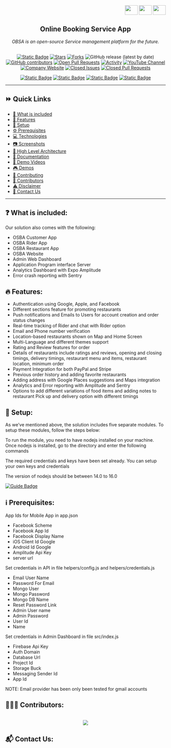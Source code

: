 <div align="right">
<a target="_blank" href="https://www.facebook.com/sharer/sharer.php?u=https://github.com/smartdusttechnologies/OnlineServiceBookingApp" style="text-decoration:none">
  <img src="https://img.shields.io/badge/-0d1117?logo=facebook"  width="40" height="30">
</a>
<a target="_blank" href="https://www.linkedin.com/shareArticle?mini=true&url=https://github.com/smartdusttechnologies/OnlineServiceBookingApp" style="text-decoration:none">
  <img src="https://img.shields.io/badge/-0d1117?logo=linkedin"  width="40" height="30">
</a>
<a target="_blank" href="https://twitter.com/intent/tweet?&url=https://github.com/smartdusttechnologies/OnlineServiceBookingApp&via=TWITTER-HANDLE" style="text-decoration:none">
  <img src="https://img.shields.io/badge/-0d1117?logo=twitter" width="40" height="30">
</a>


</div>


<div align="center">
  <h2>Online Booking Service App</h2>
  <i>OBSA is an open-source Service management platform for the future.</i>
 <br/>
<br />
</div>
	

<div align="center">

  [![Static Badge](https://img.shields.io/badge/License-MIT-red)](https://github.com/smartdusttechnologies/OnlineServiceBookingApp/blob/main/LICENSE)
  [![Stars](https://img.shields.io/github/stars/smartdusttechnologies/OnlineServiceBookingApp.svg)](https://github.com/smartdusttechnologies/OnlineServiceBookingApp/stargazers)
  [![Forks](https://img.shields.io/github/forks/smartdusttechnologies/OnlineServiceBookingApp.svg)](https://github.com/smartdusttechnologies/OnlineServiceBookingApp/network/members)
  ![GitHub release (latest by date)](https://img.shields.io/github/v/release/smartdusttechnologies/OnlineServiceBookingApp)
  [![GitHub contributors](https://img.shields.io/github/contributors/smartdusttechnologies/OnlineServiceBookingApp)](https://github.com/smartdusttechnologies/OnlineServiceBookingApp/graphs/contributors)
  [![Open Pull Requests](https://img.shields.io/github/issues-pr-raw/smartdusttechnologies/OnlineServiceBookingApp.svg)](https://github.com/smartdusttechnologies/OnlineServiceBookingApp/pulls)
  [![Activity](https://img.shields.io/github/last-commit/smartdusttechnologies/OnlineServiceBookingApp.svg)](https://github.com/smartdusttechnologies/OnlineServiceBookingApp/commits/main)
  [![YouTube Channel](https://img.shields.io/badge/Watch_us-Youtube-red)](https://www.youtube.com/@ninjascode509)
  [![Company Website](https://img.shields.io/badge/Visit_us-Website-blue)](https://enatega.com)
  [![Closed Issues](https://img.shields.io/github/issues-closed/smartdusttechnologies/OnlineServiceBookingApp?color=success)](https://github.com/smartdusttechnologies/OnlineServiceBookingApp/issues?q=is%3Aissue+is%3Aclosed)
[![Closed Pull Requests](https://img.shields.io/badge/Closed%20Pull%20Requests-View%20on%20GitHub-blue.svg)](https://github.com/smartdusttechnologies/OnlineServiceBookingApp/pulls?q=is%3Apr+is%3Aclosed)



</div>

<div align="center">

  [![Static Badge](https://img.shields.io/badge/facebook-blue?logo=facebook&logoColor=Blue&color=%23fbfbfb)](https://www.facebook.com/#)
  [![Static Badge](https://img.shields.io/badge/Instagram-blue?logo=instagram&logoColor=D815BE&color=%23fcfcfc)](https://www.instagram.com/#/)
  [![Static Badge](https://img.shields.io/badge/Twitter-blue?logo=Twitter&logoColor=blue&color=%23fcfcfc)](https://twitter.com/#)
  [![Static Badge](https://img.shields.io/badge/LinkedIn-blue?logo=LinkedIn&logoColor=darkblue&color=%23fcfcfc)](https://www.linkedin.com/#/)

</div>

<div align="center">

  
</div>



<!-- Our OSBA service manegment solution is perfect for customers looking to deploy a readymade and easy to use platform for their food delivery and logistics business. Just like foodpanda and ubereats, our solution can incorporate multiple restaurants as well as restaurants that operate in multiple locations. With access to the admin panel and separate applications for customers and riders, you can use this solution to create your own foodpanda clone instantaneously. -->



<!-- Add a horizontal rule for separation -->
<hr/>

## :fast_forward: Quick Links

- [:book: What is included](#heading-1)
- [:rocket: Features](#heading-2)
- [:wrench: Setup](#heading-3)
- [:gear: Prerequisites](#heading-4)
- [:computer: Technologies](#heading-5)
- [:camera: Screenshots](#heading-6)
- [:triangular_ruler: High Level Architecture](#heading-7)
- [:page_with_curl: Documentation](#heading-8)
- [:movie_camera: Demo Videos](#heading-14)
- [:video_game: Demos](#heading-9)
- [:rocket: Contributing](#heading-10)
- [:busts_in_silhouette: Contributors](#heading-14)
- [:warning: Disclaimer](#heading-12)
- [:email: Contact Us](#heading-13)

<!-- Add a horizontal rule for separation -->
<hr/>

## :question: What is included: <a id="heading-1"></a>

Our solution also comes with the following:

- OSBA Customer App
- OSBA Rider App
- OSBA Restaurant App
- OSBA Website
- Admin Web Dashboard
- Application Program interface Server
- Analytics Dashboard with Expo Amplitude
- Error crash reporting with Sentry

## :fire: Features: <a id="heading-2"></a>

- Authentication using Google, Apple, and Facebook
- Different sections feature for promoting restaurants
- Push notifications and Emails to Users for account creation and order status changes
- Real-time tracking of Rider and chat with Rider option
- Email and Phone number verification
- Location-based restaurants shown on Map and Home Screen
- Multi-Language and different themes support
- Rating and Review features for order
- Details of restaurants include ratings and reviews, opening and closing timings, delivery timings, restaurant menu and items, restaurant location, minimum order
- Payment Integration for both PayPal and Stripe
- Previous order history and adding favorite restaurants
- Adding address with Google Places suggestions and Maps integration
- Analytics and Error reporting with Amplitude and Sentry
- Options to add different variations of food items and adding notes to restaurant
  Pick up and delivery option with different timings

## :repeat_one: Setup: <a id="heading-3"></a>

As we’ve mentioned above, the solution includes five separate modules. To setup these modules, follow the steps below:

To run the module, you need to have nodejs installed on your machine. Once nodejs is installed, go to the directory and enter the following commands

The required credentials and keys have been set already. You can setup your own keys and credentials

The version of nodejs should be between 14.0 to 16.0


[![Guide Badge](https://img.shields.io/badge/Do_with_guided_tutorial-blue?style=for-the-badge&logo=book-reader)](https://smartdusttechnologies.com/)


## :information_source: Prerequisites: <a id="heading-4"></a>

App Ids for Mobile App in app.json

- Facebook Scheme
- Facebook App Id
- Facebook Display Name
- iOS Client Id Google
- Android Id Google
- Amplitude Api Key
- server url

Set credentials in API in file helpers/config.js and helpers/credentials.js

- Email User Name
- Password For Email
- Mongo User
- Mongo Password
- Mongo DB Name
- Reset Password Link
- Admin User name
- Admin Password
- User Id
- Name

Set credentials in Admin Dashboard in file src/index.js

- Firebase Api Key
- Auth Domain
- Database Url
- Project Id
- Storage Buck
- Messaging Sender Id
- App Id

NOTE: Email provider has been only been tested for gmail accounts








## :people_holding_hands: Contributors: <a id="heading-14"></a>
<div align="center">
<br>
<a href="https://github.com/smartdusttechnologies/OnlineServiceBookingApp/graphs/contributors">
  <img src="https://contrib.rocks/image?repo=smartdusttechnologies/OnlineServiceBookingApp" style="max-width: 50%; height: auto;" />
</a>
</div>



## :mailbox_with_mail: Contact Us: <a id="heading-13"></a>
	


